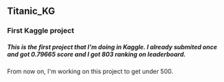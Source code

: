 ## Titanic_KG
### First Kaggle project
##### This is the first project that I'm doing in Kaggle. I already submited once and got 0.79665 score and I got 803 ranking on leaderboard.
From now on, I'm working on this project to get under 500.
